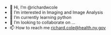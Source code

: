 - 👋 Hi, I’m @richardwcole
- 👀 I’m interested in Imaging and Image Analysis 
- 🌱 I’m currently learning python 
- 💞️ I’m looking to collaborate on ...
- 📫 How to reach me richard.cole@health.ny.gov

<!---
richardwcole/richardwcole is a ✨ special ✨ repository because its `README.md` (this file) appears on your GitHub profile.
You can click the Preview link to take a look at your changes.
--->
